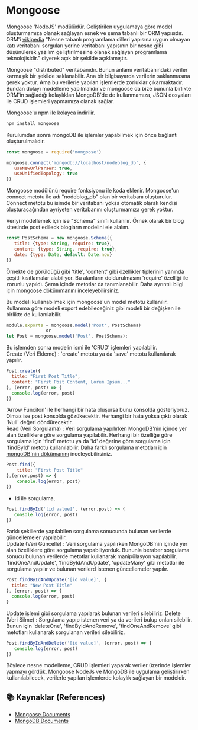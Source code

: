 # Mongoose

Mongoose 'NodeJS' modülüdür. Geliştirilen uygulamaya göre model oluşturmamıza olanak sağlayan esnek ve şema tabanlı bir ORM yapısıdır. ORM'i [vikipedia](https://tr.wikipedia.org/wiki/Nesne-%C4%B0li%C5%9Fkisel_E%C5%9Fleme) "Nesne tabanlı programlama dilleri yapısına uygun olmayan katı veritabanı sorguları yerine veritabanı yapısının bir nesne gibi düşünülerek yazılım geliştirilmesine olanak sağlayan programlama teknolojisidir." diyerek açık bir şekilde açıklamıştır.

Mongoose "distributed" veritabanıdır. Bunun anlamı veritabanındaki veriler karmaşık bir şekilde saklanabilir. Ana bir bilgisayarda verilerin saklanmasına gerek yoktur. Ama bu verilerle yapılan işlemlerde zorluklar çıkarmaktadır. Bundan dolayı modelleme yapılmalıdır ve mongoose da bize bununla birlikte ORM'in sağladığı kolaylıkları MongoDB'de de kullanmamıza, JSON dosyaları ile CRUD işlemleri yapmamıza olanak sağlar.

Mongoose'u npm ile kolayca indirilir.
 ``` bash
npm install mongoose
 ```
 Kurulumdan sonra mongoDB ile işlemler yapabilmek için önce bağlantı oluşturulmalıdır.
 ``` javascript
const mongoose = require('mongoose')

mongoose.connect('mongodb://localhost/nodeblog_db', {
	useNewUrlParser: true,
	useUnifiedTopology: true
})
 ```
 Mongoose modülünü require fonksiyonu ile koda eklenir. Mongoose'un connect metotu ile adı "nodeblog_db" olan bir veritabanı oluşturulur. Connect metotu bu isimde bir veritabanı yoksa otomatik olarak kendisi oluşturacağından ayriyeten veritabanını oluşturmamıza gerek yoktur.
 
 Veriyi modellemek için ise "Schema" sınıfı kullanılır. Örnek olarak bir blog sitesinde post edileck blogların modelini ele alalım.
 ```javascript
const PostSchema = new mongoose.Schema({
	title: {type: String, require: true},
	content: {type: String, require: true},
	date: {type: Date, default: Date.now}
})
 ```
 Örnekte de görüldüğü gibi 'title', 'content' gibi özellikler tiplerinin yanında çeşitli kısıtlamalar alabiliyor. Bu alanların doldurulmasını 'require' özelliği ile zorunlu yapıldı. Şema içinde metotlar da tanımlanabilir. Daha ayrıntılı bilgi için [mongoose dökümmanını](https://mongoosejs.com/docs/guide.html#methods) inceleyebilirsiniz.
 
 Bu modeli kullanabilmek için mongoose'un model metotu kullanılır. Kullanıma göre modeli export edebileceğiniz gibi modeli bir değişken ile birlikte de kullanılabilir.
 ```javascript
module.exports = mongoose.model('Post', PostSchema)
		  		or
let Post = mongoose.model('Post', PostSchema);
 ```
 Bu işlemden sonra modelin ismi ile 'CRUD' işlemleri yapılabilir. </br>
 Create (Veri Ekleme) : 'create' metotu ya da 'save' metotu kullanılarak yapılır.</br>
  ``` javascript
Post.create({
	title: "First Post Title",
	content: "First Post Content, Lorem Ipsum..."
}, (error, post) => {
	console.log(error, post)
})
  ```
  'Arrow Funciton' ile herhangi bir hata oluşursa bunu konsolda gösteriyoruz. Olmaz ise post konsolda gözükecektir. Herhangi bir hata yoksa çıktı olarak 'Null' değeri döndürecektir. </br>
  Read (Veri Sorgulama) : Veri sorgulama yapılırken MongoDB'nin içinde yer alan özelliklere göre sorgulama yapılabilir. Herhangi bir özelliğe göre sorgulama için 'find' metotu ya da 'id' değerine göre sorgulama için 'findById' metotu kullanılabilir. Daha farklı sorgulama metotları için [mongoDB'nin dökümanını](https://docs.mongodb.com/manual/reference/method/js-collection/) inceleyebilirsiniz. </br>
``` javascript
Post.find({
	title: "First Post Title"
},(error,post) => {
	console.log(error, post)
})
 ```
 - Id ile sorgulama, </br>
  
 ``` javascript
Post.findById('[id value]', (error,post) => {
	console.log(error, post)
})
 ```
  Farklı şekillerde yapılabilen sorgulama sonucunda bulunan verilerde güncellemeler yapılabilir.</br>
  Update (Veri Güncelle) : Veri sorgulama yapılırken MongoDB'nin içinde yer alan özelliklere göre sorgulama yapabiliyorduk. Bununla beraber sorgulama sonucu bulunan verilerde metotlar kullanarak manipülasyon yapılabilir. 'findOneAndUpdate', 'findByIdAndUpdate', 'updateMany' gibi metotlar ile sorgulama yapılır ve bulunan verilerd istenen güncellemeler yapılır. </br>
  ``` javascript
Post.findByIdAndUpdate('[id value]', {
	title: "New Post Title"
}, (error, post) => {
	console.log(error, post)
}
 ```
  Update işlemi gibi sorgulama yapılarak bulunan verileri silebiliriz.
  Delete (Veri Silme) : Sorgulama yapıp istenen veri ya da verileri bulup onları silebilir. Bunun için 'deleteOne', 'findByIdAndRemove', 'findOneAndRemove' gibi metotları kullanarak sorgulanan verileri silebiliriz. </br>
 ``` javascript
Post.findByIdAndDelete('[id value]', (error, post) => {
	console.log(error, post)
})
 ```
 Böylece nesne modelleme, CRUD işlemleri yaparak veriler üzerinde işlemler yapmayı gördük. Mongoose NodeJs ve MongoDB ile uygulama geliştirirken kullanılabilecek, verilerle yapılan işlemlerde kolaylık sağlayan bir modeldir.  </br>
 
  ## :books: Kaynaklar (References)
 - [Mongoose Documents](https://mongoosejs.com/docs/guide.html)
 - [MongoDB Documents](https://docs.mongodb.com/manual/crud/)
